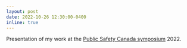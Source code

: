 ```yaml
---
layout: post
date: 2022-10-26 12:30:00-0400
inline: true
---
```

Presentation of my work at the [Public Safety Canada symposium](https://www.publicsafety.gc.ca/cnt/ntnl-scrt/cbr-scrt/ndstrl-cntrl-sstms/index-en.aspx) 2022.